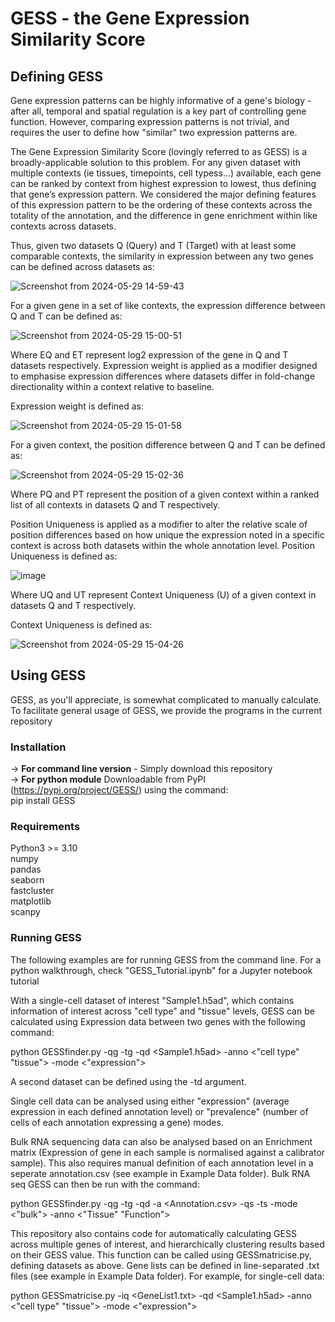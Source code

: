 # GESS - the Gene Expression Similarity Score

## Defining GESS

Gene expression patterns can be highly informative of a gene's biology - after all, temporal and spatial regulation is a key part of controlling gene function. However, comparing expression patterns is not trivial, and requires the user to define how "similar" two expression patterns are.

The Gene Expression Similarity Score (lovingly referred to as GESS) is a broadly-applicable solution to this problem. For any given dataset with multiple contexts (ie tissues, timepoints, cell typess...) available, each gene can be ranked by context from highest expression to lowest, thus defining that gene’s expression pattern. We considered the major defining features of this expression pattern to be the ordering of these contexts across the totality of the annotation, and the difference in gene enrichment within like contexts across datasets.

Thus, given two datasets Q (Query) and T (Target) with at least some comparable contexts, the similarity in expression between any two genes can be defined across datasets as:

![Screenshot from 2024-05-29 14-59-43](https://github.com/AndrewDGillen/GESS/assets/88687148/5a8264b6-2390-4f9f-b44e-f40e2863374c)

For a given gene in a set of like contexts, the expression difference between Q and T can be defined as:

![Screenshot from 2024-05-29 15-00-51](https://github.com/AndrewDGillen/GESS/assets/88687148/5f44b2ad-3857-4a23-9f8d-e4d7da3d9575)

Where EQ  and ET represent log2 expression of the gene in Q and T datasets respectively. Expression weight is applied as a modifier designed to emphasise expression differences where datasets differ in fold-change directionality within a context relative to baseline. 

Expression weight is defined as:

![Screenshot from 2024-05-29 15-01-58](https://github.com/AndrewDGillen/GESS/assets/88687148/b6629caf-635c-47d9-a896-1f5d1afab474)

For a given context, the position difference between Q and T can be defined as:

![Screenshot from 2024-05-29 15-02-36](https://github.com/AndrewDGillen/GESS/assets/88687148/b09f15d3-4001-46da-9feb-b199b7c4e8bb)

Where PQ  and PT represent the position of a given context within a ranked list of all contexts in datasets Q and T respectively. 

Position Uniqueness is applied as a modifier to alter the relative scale of position differences based on how unique the expression noted in a specific context is across both datasets  within the whole annotation level. Position Uniqueness is defined as:

![image](https://github.com/AndrewDGillen/GESS/assets/88687148/6faca0d1-125c-4e09-9c10-593f7c490da6)

Where UQ  and UT represent Context Uniqueness (U) of a given context in datasets Q and T respectively. 

Context Uniqueness is defined as:

![Screenshot from 2024-05-29 15-04-26](https://github.com/AndrewDGillen/GESS/assets/88687148/1550953c-3490-4574-8a6b-966b704a2d95)

## Using GESS

GESS, as you'll appreciate, is somewhat complicated to manually calculate. To facilitate general usage of GESS, we provide the programs in the current repository

### Installation

-> **For command line version** - Simply download this repository<br>
-> **For python module** Downloadable from PyPI (https://pypi.org/project/GESS/) using the command: <br>pip install GESS<br>

### Requirements
  Python3 >= 3.10<br>
  numpy<br>
  pandas<br>
  seaborn<br>
  fastcluster<br>
  matplotlib<br>
  scanpy<br>
  
### Running GESS 
The following examples are for running GESS from the command line. For a python walkthrough, check "GESS_Tutorial.ipynb" for a Jupyter notebook tutorial

With a single-cell dataset of interest "Sample1.h5ad", which contains information of interest across "cell type" and "tissue" levels, GESS can be calculated using Expression data between two genes with the following command:

  python GESSfinder.py -qg <Gene1> -tg <Gene2> -qd <Sample1.h5ad> -anno <"cell type" "tissue"> -mode <"expression">

A second dataset can be defined using the -td argument.

Single cell data can be analysed using either "expression" (average expression in each defined annotation level) or "prevalence" (number of cells of each annotation expressing a gene) modes.

Bulk RNA sequencing data can also be analysed based on an Enrichment matrix (Expression of gene in each sample is normalised against a calibrator sample). This also requires manual definition of each annotation level in a seperate annotation.csv (see example in Example Data folder). Bulk RNA seq GESS can then be run with the command:

  python GESSfinder.py -qg <Gene1> -tg <Gene2> -qd <EnrichmentMatrix> -a <Annotation.csv> -qs <Query Selection> -ts <Target Selection> -mode <"bulk"> -anno <"Tissue" "Function">

This repository also contains code for automatically calculating GESS across multiple genes of interest, and hierarchically clustering results based on their GESS value. This function can be called using GESSmatricise.py, defining datasets as above. Gene lists can be defined in line-separated .txt files (see example in Example Data folder). For example, for single-cell data:

  python GESSmatricise.py -iq <GeneList1.txt> -qd <Sample1.h5ad> -anno <"cell type" "tissue"> -mode <"expression">
